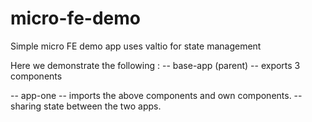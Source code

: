# micro-fe-demo
Simple micro FE demo app
uses valtio for state management

Here we demonstrate the following :
-- base-app (parent)
  -- exports 3 components
  
-- app-one
  -- imports the above components and own components.
  -- sharing state between the two apps.
